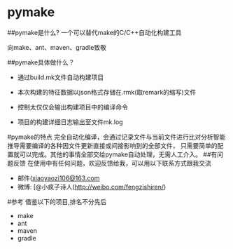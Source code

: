 pymake
======

##pymake是什么?
一个可以替代make的C/C++自动化构建工具

向make、ant、maven、gradle致敬

##pymake具体做什么？

* 通过build.mk文件自动构建项目

* 本次构建的特征数据以json格式存储在.rmk(取remark的缩写)文件
* 控制太仅仅会输出构建项目中的编译命令
* 项目的构建详细日志输出至文件mk.log

#pymake的特点
完全自动化编译，会通过记录文件与当前文件进行比对分析智能推导需要编译的各种因文件更新直接或间接影响到的全部文件，
只需要简单的配置就可以完成。其他的事情全部交给pymake自动处理，无需人工介入。
##有问题反馈
在使用中有任何问题，欢迎反馈给我，可以用以下联系方式跟我交流

* 邮件(xiaoyaozi106@163.com
* 微博: [@小疯子诗人(http://weibo.com/fengzishiren/)

#参考
借鉴以下的项目,排名不分先后

* make
* ant
* maven
* gradle


```

